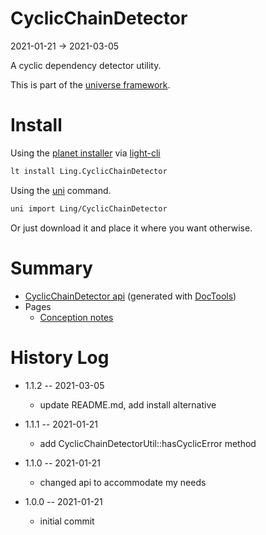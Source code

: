 CyclicChainDetector
===========
2021-01-21 -> 2021-03-05



A cyclic dependency detector utility.


This is part of the [universe framework](https://github.com/karayabin/universe-snapshot).


Install
==========
Using the [planet installer](https://github.com/lingtalfi/Light_PlanetInstaller) via [light-cli](https://github.com/lingtalfi/Light_Cli)
```bash
lt install Ling.CyclicChainDetector
```

Using the [uni](https://github.com/lingtalfi/universe-naive-importer) command.
```bash
uni import Ling/CyclicChainDetector
```

Or just download it and place it where you want otherwise.






Summary
===========
- [CyclicChainDetector api](https://github.com/lingtalfi/CyclicChainDetector/blob/master/doc/api/Ling/CyclicChainDetector.md) (generated with [DocTools](https://github.com/lingtalfi/DocTools))
- Pages
    - [Conception notes](https://github.com/lingtalfi/CyclicChainDetector/blob/master/doc/pages/conception-notes.md)






History Log
=============

- 1.1.2 -- 2021-03-05

    - update README.md, add install alternative

- 1.1.1 -- 2021-01-21

    - add CyclicChainDetectorUtil::hasCyclicError method
  
- 1.1.0 -- 2021-01-21

    - changed api to accommodate my needs
  
- 1.0.0 -- 2021-01-21

    - initial commit